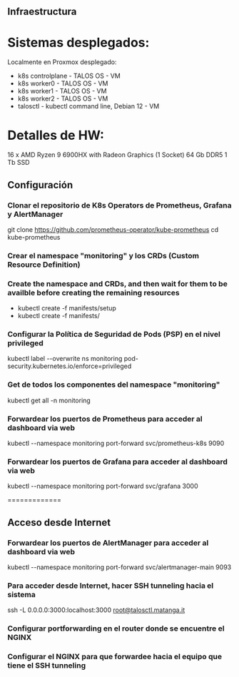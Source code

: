 ## Infraestructura

# Sistemas desplegados:
Localmente en Proxmox desplegado:
- k8s controlplane - TALOS OS - VM
- k8s worker0 - TALOS OS - VM
- k8s worker1 - TALOS OS - VM
- k8s worker2 - TALOS OS - VM
- talosctl - kubectl command line, Debian 12 - VM

# Detalles de HW:
16 x AMD Ryzen 9 6900HX with Radeon Graphics (1 Socket)
64 Gb DDR5 
1 Tb SSD

## Configuración

### Clonar el repositorio de K8s Operators de Prometheus, Grafana y AlertManager
git clone https://github.com/prometheus-operator/kube-prometheus
cd kube-prometheus

### Crear el namespace "monitoring" y los CRDs (Custom Resource Definition)
### Create the namespace and CRDs, and then wait for them to be availble before creating the remaining resources
- kubectl create -f manifests/setup
- kubectl create -f manifests/

### Configurar la Política de Seguridad de Pods (PSP) en el nivel privileged
kubectl label --overwrite ns monitoring pod-security.kubernetes.io/enforce=privileged

### Get de todos los componentes del namespace "monitoring"
kubectl get all -n monitoring

### Forwardear los puertos de Prometheus para acceder al dashboard via web
kubectl --namespace monitoring port-forward svc/prometheus-k8s 9090

### Forwardear los puertos de Grafana para acceder al dashboard via web
kubectl --namespace monitoring port-forward svc/grafana 3000

=============

## Acceso desde Internet

### Forwardear los puertos de AlertManager para acceder al dashboard via web
kubectl --namespace monitoring port-forward svc/alertmanager-main 9093

### Para acceder desde Internet, hacer SSH tunneling hacia el sistema
ssh -L 0.0.0.0:3000:localhost:3000 root@talosctl.matanga.it

### Configurar portforwarding en el router donde se encuentre el NGINX
### Configurar el NGINX para que forwardee hacia el equipo que tiene el SSH tunneling
